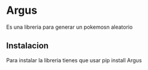 # Argus 
Es una libreria para generar un pokemosn aleatorio 

## Instalacion 
Para instalar la libreria tienes que usar pip install Argus  

